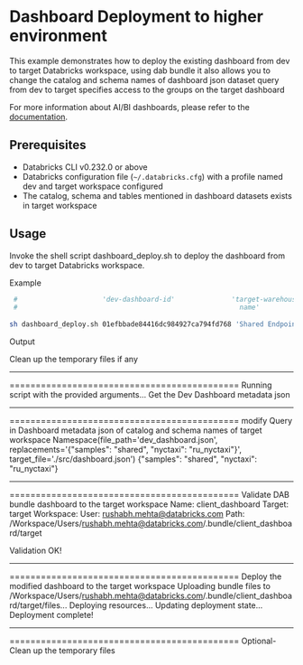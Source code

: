 # Dashboard Deployment to higher environment

This example demonstrates how to deploy the existing dashboard from dev to target Databricks workspace, using dab bundle
it also allows you to change the catalog and schema names of dashboard json dataset query from dev to target
specifies access to the groups on the target dashboard

For more information about AI/BI dashboards, please refer to the [documentation](https://docs.databricks.com/dashboards/index.html).

## Prerequisites

* Databricks CLI v0.232.0 or above
* Databricks configuration file (`~/.databricks.cfg`) with a profile named dev and target workspace configured
* The catalog, schema and tables mentioned in dashboard datasets exists in target workspace


## Usage

Invoke the shell script dashboard_deploy.sh to deploy the dashboard from dev to target Databricks workspace.

Example
``` sh
 #                     'dev-dashboard-id'              'target-warehouse  'dev to target catalog/schema mapping'           'access   'target dashboard name'
 #                                                       name'                                                               group' 
                        
sh dashboard_deploy.sh 01efbbade84416dc984927ca794fd768 'Shared Endpoint' '{"samples": "shared", "nyctaxi": "ru_nyctaxi"}' test_group client_dashboard
```
Output

Clean up the temporary files if any
********************************************
============================================
Running script with the provided arguments...
Get the Dev Dashboard metadata json
********************************************
============================================
modify Query in Dashboard metadata json of catalog and schema names of target workspace
Namespace(file_path='dev_dashboard.json', replacements='{"samples": "shared", "nyctaxi": "ru_nyctaxi"}', target_file='./src/dashboard.json')
{"samples": "shared", "nyctaxi": "ru_nyctaxi"}
********************************************
============================================
Validate DAB bundle dashboard to the target workspace
Name: client_dashboard
Target: target
Workspace:
User: rushabh.mehta@databricks.com
Path: /Workspace/Users/rushabh.mehta@databricks.com/.bundle/client_dashboard/target

Validation OK!
********************************************
============================================
Deploy the modified dashboard to the target workspace
Uploading bundle files to /Workspace/Users/rushabh.mehta@databricks.com/.bundle/client_dashboard/target/files...
Deploying resources...
Updating deployment state...
Deployment complete!
********************************************
============================================
Optional-Clean up the temporary files

